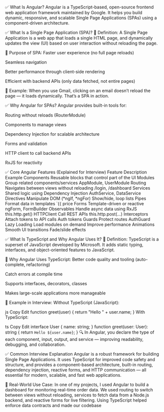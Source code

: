 ✅ What Is Angular?
Angular is a TypeScript-based, open-source frontend web application framework maintained by Google. It helps you build dynamic, responsive, and scalable Single Page Applications (SPAs) using a component-driven architecture.

✅ What Is a Single Page Application (SPA)?
🔹 Definition:
A Single Page Application is a web app that loads a single HTML page, and dynamically updates the view (UI) based on user interaction without reloading the page.

🔹 Purpose of SPA:
Faster user experience (no full page reloads)

Seamless navigation

Better performance through client-side rendering

Efficient with backend APIs (only data fetched, not entire pages)

🧠 Example:
When you use Gmail, clicking on an email doesn’t reload the page — it loads dynamically. That’s a SPA in action.

✅ Why Angular for SPAs?
Angular provides built-in tools for:

Routing without reloads (RouterModule)

Components to manage views

Dependency Injection for scalable architecture

Forms and validation

HTTP client to call backend APIs

RxJS for reactivity

✅ Core Angular Features (Explained for Interview)
Feature	Description	Example
Components	Reusable blocks that control part of the UI	<app-header></app-header>
Modules	Group related components/services	AppModule, UserModule
Routing	Navigates between views without reloading	/login, /dashboard
Services	Shared logic using Dependency Injection	AuthService, DataService
Directives	Manipulate DOM (*ngIf, *ngFor)	Show/hide, loop lists
Pipes	Format data in templates	`{{ price
Forms	Template-driven or reactive	ngForm, FormBuilder
Observables	Handle async data using RxJS	this.http.get()
HTTPClient	Call REST APIs	this.http.post(...)
Interceptors	Attach tokens to API calls	Auth tokens
Guards	Protect routes	AuthGuard
Lazy Loading	Load modules on demand	Improve performance
Animations	Smooth UI transitions	Fade/slide effects

✅ What Is TypeScript and Why Angular Uses It?
🔹 Definition:
TypeScript is a superset of JavaScript developed by Microsoft. It adds static typing, interfaces, and object-oriented features to JavaScript.

🔹 Why Angular Uses TypeScript:
Better code quality and tooling (auto-complete, refactoring)

Catch errors at compile time

Supports interfaces, decorators, classes

Makes large-scale applications more manageable

🧠 Example in Interview:
Without TypeScript (JavaScript):

js
Copy
Edit
function greet(user) {
  return "Hello " + user.name;
}
With TypeScript:

ts
Copy
Edit
interface User {
  name: string;
}
function greet(user: User): string {
  return `Hello ${user.name}`;
}
🔍 In Angular, you declare the type of each component, input, output, and service — improving readability, debugging, and collaboration.

✅ Common Interview Explanation
Angular is a robust framework for building Single Page Applications. It uses TypeScript for improved code safety and structure, and provides a component-based architecture, built-in routing, dependency injection, reactive forms, and HTTP communication — all essential for modern, scalable, and fast web applications.

🧪 Real-World Use Case:
In one of my projects, I used Angular to build a dashboard for monitoring real-time order data. We used routing to switch between views without reloading, services to fetch data from a Node.js backend, and reactive forms for live filtering. Using TypeScript helped enforce data contracts and made our codebase
